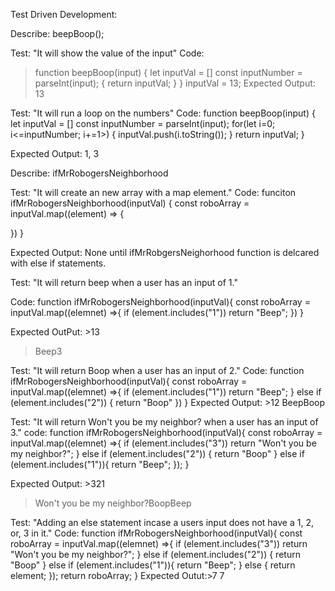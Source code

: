 Test Driven Development:

Describe: beepBoop();

Test: "It will show the value of the input"
Code: 
>function beepBoop(input) {
  let inputVal = []
  const inputNumber = parseInt(input); {
    return inputVal;
  }
}
>inputVal = 13;
Expected Output: 13

Test: "It will run a loop on the numbers"
Code: function beepBoop(input) {
  let inputVal = []
  const inputNumber = parseInt(input);
    for(let i=0; i<=inputNumber; i+=1>)  {
    inputVal.push(i.toString());
  }
  return inputVal;
}

Expected Output: 1, 3

Describe: ifMrRobogersNeighborhood

Test: "It will create an new array with a map element."
Code:
funciton ifMrRobogersNeighborhood(inputVal) {
  const roboArray = inputVal.map((element) => {

  })
}

Expected Output: None until ifMrRobgersNeighorhood function is delcared with else if statements.

Test: "It will return beep when a user has an input of 1."

Code:
function ifMrRobogersNeighborhood(inputVal){
  const roboArray = inputVal.map((elemnet) =>{
    if (element.includes("1"))
      return "Beep";
  })
}

Expected OutPut: >13
>Beep3

Test: "It will return Boop when a user has an input of 2."
Code:
function ifMrRobogersNeighborhood(inputVal){
  const roboArray = inputVal.map((elemnet) =>{
    if (element.includes("1"))
      return "Beep";
    } else if (element.includes("2")) {
      return "Boop"
    })
}
Expected Output: >12
BeepBoop

Test: "It will return Won't you be my neighbor? when a user has an input of 3."
code: 
function ifMrRobogersNeighborhood(inputVal){
  const roboArray = inputVal.map((elemnet) =>{
    if (element.includes("3"))
      return "Won't you be my neighbor?";
    } else if (element.includes("2")) {
      return "Boop"
    } else if (element.includes("1")){
      return "Beep";
    });
}

Expected Output: >321
>Won't you be my neighbor?BoopBeep

Test: "Adding an else statement incase a users input does not have a 1, 2, or, 3 in it."
Code:
function ifMrRobogersNeighborhood(inputVal){
  const roboArray = inputVal.map((elemnet) =>{
    if (element.includes("3"))
      return "Won't you be my neighbor?";
    } else if (element.includes("2")) {
      return "Boop"
    } else if (element.includes("1")){
      return "Beep";
    } else {
      return element;
    });
    return roboArray;
}
Expected Outut:>7
7

